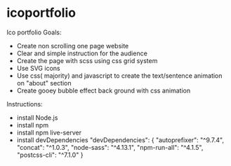 # icoportfolio
Ico portfolio
Goals:
- Create non scrolling one page website 
- Clear and simple instruction for the audience
- Create the page with scss using css grid system
- Use SVG icons
- Use css( majority) and javascript to create the text/sentence animation on "about" section
- Create gooey bubble effect back ground with css animation

Instructions:
- install Node.js
- install npm
- install npm live-server
- install  devDependencies 
    "devDependencies": {
    "autoprefixer": "^9.7.4",
    "concat": "^1.0.3",
    "node-sass": "^4.13.1",
    "npm-run-all": "^4.1.5",
    "postcss-cli": "^7.1.0"
    }

